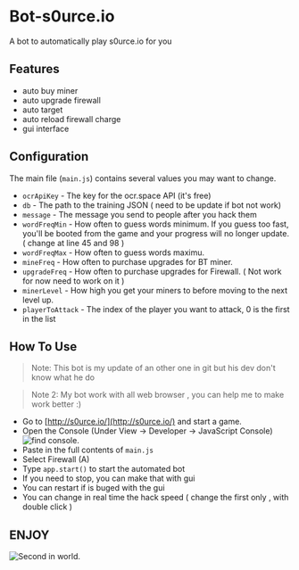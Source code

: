 # Bot-s0urce.io
A bot to automatically play s0urce.io for you

## Features
- auto buy miner
- auto upgrade firewall
- auto target 
- auto reload firewall charge
- gui interface


## Configuration

The main file (`main.js`) contains several values you may want to change.

* `ocrApiKey` - The key for the ocr.space API (it's free)
* `db` - The path to the training JSON ( need to be update if bot not work)
* `message` - The message you send to people after you hack them
* `wordFreqMin` - How often to guess words minimum.  If you guess too fast, you'll be booted from the game and your progress will no longer update. ( change at line 45 and 98 )
* `wordFreqMax` - How often to guess words maximu.
* `mineFreq` - How often to purchase upgrades for BT miner.
* `upgradeFreq` - How often to purchase upgrades for Firewall. ( Not work for now need to work on it )
* `minerLevel` - How high you get your miners to before moving to the next level up.
* `playerToAttack` - The index of the player you want to attack, 0 is the first in the list

## How To Use

> Note: This bot is my update of an other one in git but his dev don't know what he do

> Note 2: My bot work with all web browser , you can help me to make work better :)

* Go to [http://s0urce.io/](http://s0urce.io/) and start a game.
* Open the Console (Under View -> Developer -> JavaScript Console) ![find console.](pr.PNG)
* Paste in the full contents of `main.js`
* Select Firewall (A)
* Type `app.start()` to start the automated bot
* If you need to stop, you can make that with gui
* You can restart if is buged with the gui
* You can change in real time the hack speed ( change the first only , with double click )

## ENJOY

![Second in world.](2.PNG)
